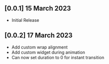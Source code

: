 ## [0.0.1] 15 March 2023

- Initial Release

## [0.0.2] 17 March 2023

- Add custom wrap alignment
- Add custom widget during animation
- Can now set duration to 0 for instant transition
